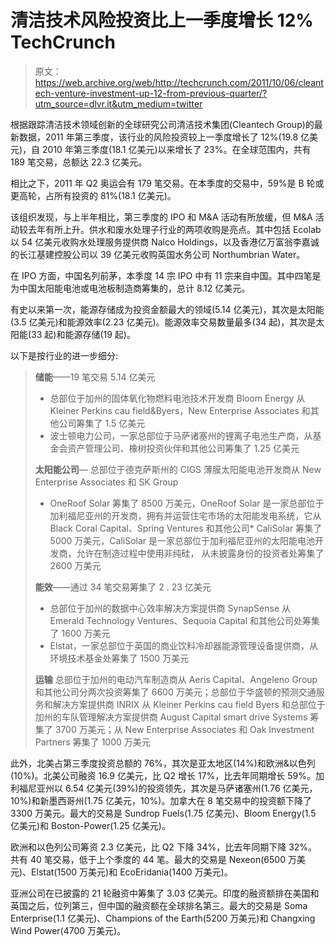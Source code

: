 # 清洁技术风险投资比上一季度增长 12% TechCrunch

> 原文：<https://web.archive.org/web/http://techcrunch.com/2011/10/06/cleantech-venture-investment-up-12-from-previous-quarter/?utm_source=dlvr.it&utm_medium=twitter>

根据跟踪清洁技术领域创新的全球研究公司清洁技术集团(Cleantech Group)的最新数据，2011 年第三季度，该行业的风险投资较上一季度增长了 12%(19.8 亿美元)，自 2010 年第三季度(18.1 亿美元)以来增长了 23%。在全球范围内，共有 189 笔交易，总额达 22.3 亿美元。

相比之下，2011 年 Q2 奥运会有 179 笔交易。在本季度的交易中，59%是 B 轮或更高轮，占所有投资的 81%(18.1 亿美元)。

该组织发现，与上半年相比，第三季度的 IPO 和 M&A 活动有所放缓，但 M&A 活动较去年有所上升。供水和废水处理子行业的两项收购是亮点。其中包括 Ecolab 以 54 亿美元收购水处理服务提供商 Nalco Holdings，以及香港亿万富翁李嘉诚的长江基建控股公司以 39 亿美元收购英国水务公司 Northumbrian Water。

在 IPO 方面，中国名列前茅，本季度 14 宗 IPO 中有 11 宗来自中国。其中四笔是为中国太阳能电池或电池板制造商筹集的，总计 8.12 亿美元。

有史以来第一次，能源存储成为投资金额最大的领域(5.14 亿美元)，其次是太阳能(3.5 亿美元)和能源效率(2.23 亿美元)。能源效率交易数量最多(34 起)，其次是太阳能(33 起)和能源存储(19 起)。

以下是按行业的进一步细分:

> **储能**——19 笔交易 5.14 亿美元
> 
> *   总部位于加州的固体氧化物燃料电池技术开发商 Bloom Energy 从 Kleiner Perkins cau field&Byers，New Enterprise Associates 和其他公司筹集了 1.5 亿美元
> *   波士顿电力公司，一家总部位于马萨诸塞州的锂离子电池生产商，从基金会资产管理公司、橡树投资伙伴和其他公司筹集了 1.25 亿美元
> 
> **太阳能公司**— 总部位于德克萨斯州的 CIGS 薄膜太阳能电池开发商从 New Enterprise Associates 和 SK Group
> 
> *   OneRoof Solar 筹集了 8500 万美元，OneRoof Solar 是一家总部位于加利福尼亚州的开发商，拥有并运营住宅市场的太阳能发电系统，它从 Black Coral Capital、Spring Ventures 和其他公司*   CaliSolar 筹集了 5000 万美元，CaliSolar 是一家总部位于加利福尼亚州的太阳能电池开发商，允许在制造过程中使用非纯硅， 从未披露身份的投资者处筹集了 2600 万美元
> 
> **能效**——通过 34 笔交易筹集了 2 . 23 亿美元
> 
> *   总部位于加州的数据中心效率解决方案提供商 SynapSense 从 Emerald Technology Ventures、Sequoia Capital 和其他公司处筹集了 1600 万美元
> *   Elstat，一家总部位于英国的商业饮料冷却器能源管理设备提供商，从环境技术基金处筹集了 1500 万美元
> 
> **运输** 总部位于加州的电动汽车制造商从 Aeris Capital、Angeleno Group 和其他公司分两次投资筹集了 6600 万美元；总部位于华盛顿的预测交通服务和解决方案提供商 INRIX 从 Kleiner Perkins cau field Byers 和总部位于加州的车队管理解决方案提供商 August Capital smart drive Systems 筹集了 3700 万美元；从 New Enterprise Associates 和 Oak Investment Partners 筹集了 1000 万美元

此外，北美占第三季度投资总额的 76%，其次是亚太地区(14%)和欧洲&以色列(10%)。北美公司融资 16.9 亿美元，比 Q2 增长 17%，比去年同期增长 59%。加利福尼亚州以 6.54 亿美元(39%)的投资领先，其次是马萨诸塞州(1.76 亿美元，10%)和新墨西哥州(1.75 亿美元，10%)。加拿大在 8 笔交易中的投资额下降了 3300 万美元。最大的交易是 Sundrop Fuels(1.75 亿美元)、Bloom Energy(1.5 亿美元)和 Boston-Power(1.25 亿美元)。

欧洲和以色列公司筹资 2.3 亿美元，比 Q2 下降 34%，比去年同期下降 32%。共有 40 笔交易，低于上个季度的 44 笔。最大的交易是 Nexeon(6500 万美元)、Elstat(1500 万美元)和 EcoEridania(1400 万美元)。

亚洲公司在已披露的 21 轮融资中筹集了 3.03 亿美元。印度的融资额排在美国和英国之后，位列第三，但中国的融资额在全球排名第三。最大的交易是 Soma Enterprise(1.1 亿美元)、Champions of the Earth(5200 万美元)和 Changxing Wind Power(4700 万美元)。